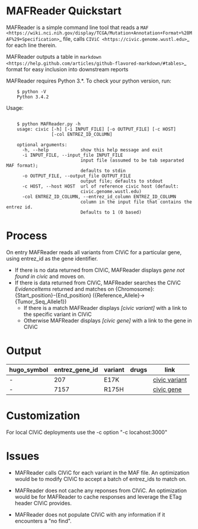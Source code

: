 MAFReader Quickstart
=================

MAFReader is a simple command line tool that reads a `MAF <https://wiki.nci.nih.gov/display/TCGA/Mutation+Annotation+Format+%28MAF%29+Specification>`_ file, calls `CIViC <https://civic.genome.wustl.edu>`_ for each line therein.

MAFReader outputs a table in `markdown <https://help.github.com/articles/github-flavored-markdown/#tables>`_ format for easy inclusion into downstream reports

MAFReader requires Python 3.*. To check your python version, run:

```
    $ python -V
    Python 3.4.2
```

Usage:

```

    $ python MAFReader.py -h
    usage: civic [-h] [-i INPUT_FILE] [-o OUTPUT_FILE] [-c HOST]
                 [-col ENTREZ_ID_COLUMN]

    optional arguments:
      -h, --help            show this help message and exit
      -i INPUT_FILE, --input_file INPUT_FILE
                            input file (assumed to be tab separated MAF format);
                            defaults to stdin
      -o OUTPUT_FILE, --output_file OUTPUT_FILE
                            output file; defaults to stdout
      -c HOST, --host HOST  url of reference civic host (default:
                            civic.genome.wustl.edu)
      -col ENTREZ_ID_COLUMN, --entrez_id_column ENTREZ_ID_COLUMN
                            column in the input file that contains the entrez id.
                            Defaults to 1 (0 based)
```

Process
========
On entry MAFReader reads all variants from CIViC for a particular gene, using entrez_id as the gene identifier.
* If there is no data returned from CIViC, MAFReader displays _gene not found in civic_  and moves on.
* If there is data returned from CIViC, MAFReader searches the CIViC _EvidenceItems_ returned and matches on 
{Chromosome}:{Start_position}-{End_position} ({Reference_Allele}->{Tumor_Seq_Allele1})
  * If there is a match MAFReader displays _[civic variant]_ with a link to the specific variant in CIViC
  * Otherwise MAFReader displays  _[civic gene]_ with a link to the gene in CIViC





Output
=============

| hugo_symbol  | entrez_gene_id  | variant  | drugs  | link  |
|---  |---  |---  |---  |---  |
| -  | 207  | E17K  |   | [civic variant](http://civic.genome.wustl.edu/#/events/genes/207/summary/variants/8/summary)  |
| -  | 7157  | R175H  |   | [civic gene](http://civic.genome.wustl.edu/#/events/genes/7157/summary)  |



Customization
=============
For local CIViC deployments use the -c option "-c locahost:3000"

Issues
======

* MAFReader calls CIViC for each variant in the MAF file.  An optimization would be to modify CIViC to accept a batch of entrez_ids to match on.

* MAFReader does not cache any reponses from CIViC.  An optimization would be for MAFReader to cache responses and leverage the ETag header CIViC provides.

* MAFReader does not populate CIViC with any information if it encounters a "no find".  


